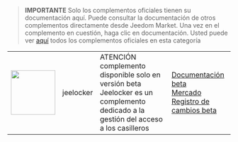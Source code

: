
>**IMPORTANTE**
>Solo los complementos oficiales tienen su documentación aquí. Puede consultar la documentación de otros complementos directamente desde Jeedom Market. Una vez en el complemento en cuestión, haga clic en documentación.
>Usted puede ver [aquí](https://market.jeedom.com/index.php?v=d&p=market&type=plugin&categorie=jeelocker) todos los complementos oficiales en esta categoría


| | | | |
|--- | --- | --- | ---|
|<img src="./beta/._icon.png" class="pluginLogo" width="100" />|jeelocker|ATENCIÓN complemento disponible solo en versión beta<br/>Jeelocker es un complemento dedicado a la gestión del acceso a los casilleros|[Documentación beta](./beta/index.md)<br/>[Mercado](https://market.jeedom.com/index.php?v=d&p=market_display&id=4238)<br/>[Registro de cambios beta](./beta/changelog.md)|
